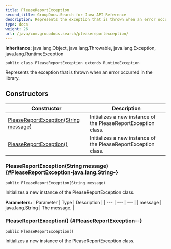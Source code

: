```yaml
---
title: PleaseReportException
second_title: GroupDocs.Search for Java API Reference
description: Represents the exception that is thrown when an error occurred in the library.
type: docs
weight: 26
url: /java/com.groupdocs.search/pleasereportexception/
---
```

**Inheritance:**
java.lang.Object, java.lang.Throwable, java.lang.Exception, java.lang.RuntimeException
```
public class PleaseReportException extends RuntimeException
```

Represents the exception that is thrown when an error occurred in the library.
## Constructors

| Constructor | Description |
| --- | --- |
| [PleaseReportException(String message)](#PleaseReportException-java.lang.String-) | Initializes a new instance of the  PleaseReportException  class. |
| [PleaseReportException()](#PleaseReportException--) | Initializes a new instance of the  PleaseReportException  class. |
### PleaseReportException(String message) {#PleaseReportException-java.lang.String-}
```
public PleaseReportException(String message)
```


Initializes a new instance of the  PleaseReportException  class.

**Parameters:**
| Parameter | Type | Description |
| --- | --- | --- |
| message | java.lang.String | The message. |

### PleaseReportException() {#PleaseReportException--}
```
public PleaseReportException()
```


Initializes a new instance of the  PleaseReportException  class.

